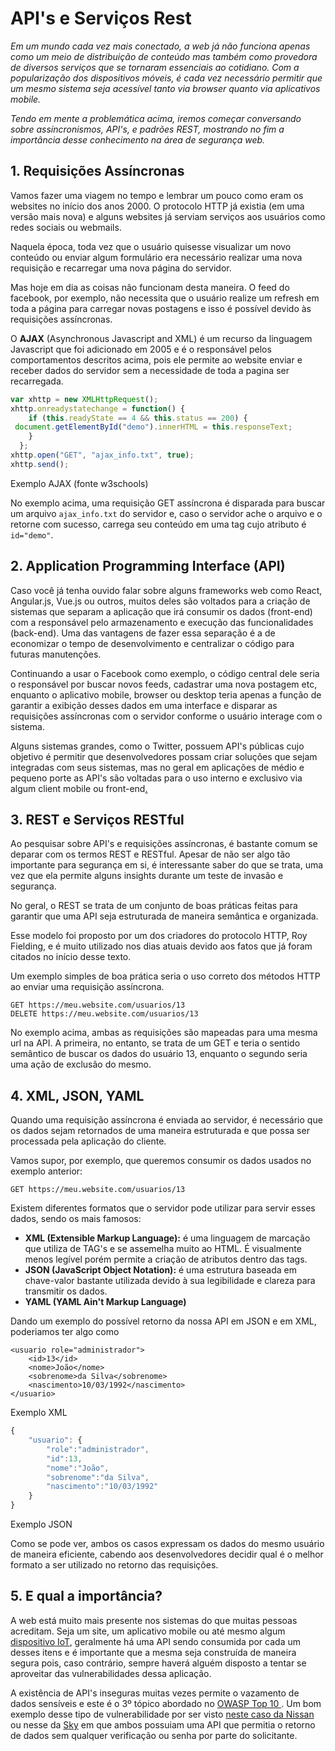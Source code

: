 # API's e Serviços Rest

_Em um mundo cada vez mais conectado, a web já não funciona apenas como um meio de distribuição de conteúdo mas também como provedora de diversos serviços que se tornaram essenciais ao cotidiano. Com a popularização dos dispositivos móveis, é cada vez necessário permitir que um mesmo sistema seja acessível tanto via browser quanto via aplicativos mobile._

_Tendo em mente a problemática acima, iremos começar conversando sobre assíncronismos, API's, e padrões REST, mostrando no fim a importância desse conhecimento na área de segurança web._

## 1. Requisições Assíncronas

Vamos fazer uma viagem no tempo e lembrar um pouco como eram os websites no início dos anos 2000. O protocolo HTTP já existia \(em uma versão mais nova\) e alguns websites já serviam serviços aos usuários como redes sociais ou webmails.

Naquela época, toda vez que o usuário quisesse visualizar um novo conteúdo ou enviar algum formulário era necessário realizar uma nova requisição e recarregar uma nova página do servidor.

Mas hoje em dia as coisas não funcionam desta maneira. O feed do facebook, por exemplo, não necessita que o usuário realize um refresh em toda a página para carregar novas postagens e isso é possível devido às requisições assíncronas.

O **AJAX** \(Asynchronous Javascript and XML\) é um recurso da linguagem Javascript que foi adicionado em 2005 e é o responsável pelos comportamentos descritos acima, pois ele permite ao website enviar e receber dados do servidor sem a necessidade de toda a pagina ser recarregada.

```javascript
var xhttp = new XMLHttpRequest();
xhttp.onreadystatechange = function() {
    if (this.readyState == 4 && this.status == 200) {
 document.getElementById("demo").innerHTML = this.responseText;
    }
  };
xhttp.open("GET", "ajax_info.txt", true);
xhttp.send();
```

Exemplo AJAX \(fonte w3schools\)

No exemplo acima, uma requisição GET assíncrona é disparada para buscar um arquivo `ajax_info.txt` do servidor e, caso o servidor ache o arquivo e o retorne com sucesso, carrega seu conteúdo em uma tag cujo atributo é `id="demo"`.

## 2. Application Programming Interface \(API\)

Caso você já tenha ouvido falar sobre alguns frameworks web como React, Angular.js, Vue.js ou outros, muitos deles são voltados para a criação de sistemas que separam a aplicação que irá consumir os dados \(front-end\) com a responsável pelo armazenamento e execução das funcionalidades \(back-end\). Uma das vantagens de fazer essa separação é a de economizar o tempo de desenvolvimento e centralizar o código para futuras manutenções.

Continuando a usar o Facebook como exemplo, o código central dele seria o responsável por buscar novos feeds, cadastrar uma nova postagem etc, enquanto o aplicativo mobile, browser ou desktop teria apenas a função de garantir a exibição desses dados em uma interface e disparar as requisições assíncronas com o servidor conforme o usuário interage com o sistema.

Alguns sistemas grandes, como o Twitter, possuem API's públicas cujo objetivo é permitir que desenvolvedores possam criar soluções que sejam integradas com seus sistemas, mas no geral em aplicações de médio e pequeno porte as API's são voltadas para o uso interno e exclusivo via algum client mobile ou front-end[.](https://youtu.be/BxV14h0kFs0)

## 3. REST e Serviços RESTful

Ao pesquisar sobre API's e requisições assíncronas, é bastante comum se deparar com os termos REST e RESTful. Apesar de não ser algo tão importante para segurança em si, é interessante saber do que se trata, uma vez que ela permite alguns insights durante um teste de invasão e segurança.

No geral, o REST se trata de um conjunto de boas práticas feitas para garantir que uma API seja estruturada de maneira semântica e organizada.

Esse modelo foi proposto por um dos criadores do protocolo HTTP, Roy Fielding, e é muito utilizado nos dias atuais devido aos fatos que já foram citados no início desse texto.

Um exemplo simples de boa prática seria o uso correto dos métodos HTTP ao enviar uma requisição assíncrona.

```text
GET https://meu.website.com/usuarios/13
DELETE https://meu.website.com/usuarios/13
```

No exemplo acima, ambas as requisições são mapeadas para uma mesma url na API. A primeira, no entanto, se trata de um GET e teria o sentido semântico de buscar os dados do usuário 13, enquanto o segundo seria uma ação de exclusão do mesmo.

## 4. XML, JSON, YAML

Quando uma requisição assíncrona é enviada ao servidor, é necessário que os dados sejam retornados de uma maneira estruturada e que possa ser processada pela aplicação do cliente.

Vamos supor, por exemplo, que queremos consumir os dados usados no exemplo anterior:

```text
GET https://meu.website.com/usuarios/13
```

Existem diferentes formatos que o servidor pode utilizar para servir esses dados, sendo os mais famosos:

* **XML \(Extensible Markup Language\):** é uma linguagem de marcação que utiliza de TAG's e se assemelha muito ao HTML. É visualmente menos legível porém permite a criação de atributos dentro das tags.
* **JSON \(JavaScript Object Notation\):** é uma estrutura baseada em chave-valor bastante utilizada devido à sua legibilidade e clareza para transmitir os dados.
* **YAML \(YAML Ain't Markup Language\)**

Dando um exemplo do possível retorno da nossa API em JSON e em XML, poderiamos ter algo como

```markup
<usuario role="administrador">
    <id>13</id>
    <nome>João</nome>
    <sobrenome>da Silva</sobrenome>
    <nascimento>10/03/1992</nascimento>
</usuario>
```

Exemplo XML

```javascript
{    
    "usuario": {
        "role":"administrador",
        "id":13,
        "nome":"João",
        "sobrenome":"da Silva",
        "nascimento":"10/03/1992"
    }
}
```

Exemplo JSON

Como se pode ver, ambos os casos expressam os dados do mesmo usuário de maneira eficiente, cabendo aos desenvolvedores decidir qual é o melhor formato a ser utilizado no retorno das requisições.

## 5. E qual a importância?

A web está muito mais presente nos sistemas do que muitas pessoas acreditam. Seja um site, um aplicativo mobile ou até mesmo algum [dispositivo IoT](https://pt.wikipedia.org/wiki/Internet_das_coisas), geralmente há uma API sendo consumida por cada um desses itens e é importante que a mesma seja construída de maneira segura pois, caso contrário, sempre haverá alguém disposto a tentar se aproveitar das vulnerabilidades dessa aplicação.

A existência de API's inseguras muitas vezes permite o vazamento de dados sensíveis e este é o 3º tópico abordado no [OWASP Top 10 ](https://owasp.org/www-project-top-ten/). Um bom exemplo desse tipo de vulnerabilidade por ser visto [neste caso da Nissan](https://www.troyhunt.com/controlling-vehicle-features-of-nissan/) ou nesse da [Sky](https://www.zdnet.com/article/sky-brasil-exposes-data-of-32-million-subscribers/) em que ambos possuiam uma API que permitia o retorno de dados sem qualquer verificação ou senha por parte do solicitante.

